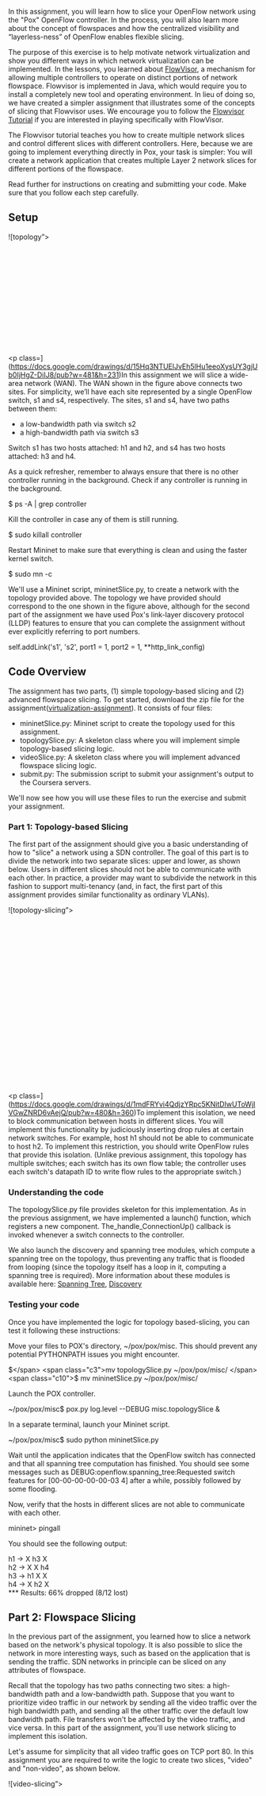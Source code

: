 <span class="c6">In this assignment, you will learn how to slice your OpenFlow network using the "Pox" OpenFlow controller. In the process, you will also learn more about the concept of flowspaces and how the centralized visibility and “layerless-ness” of OpenFlow enables flexible slicing.</span>

<span class="c6">The purpose of this exercise is to help motivate network virtualization and show you different ways in which network virtualization can be implemented. In the lessons, you learned about</span> <span class="c29">[FlowVisor](http://www.google.com/url?q=http%3A%2F%2Fflowvisor.org%2F&sa=D&sntz=1&usg=AFQjCNFJU6x1ptpARocpGc4OtC-HuBZadw)</span><span class="c6">, a mechanism for allowing multiple controllers to operate on distinct portions of network flowspace. Flowvisor is implemented in Java, which would require you to install a completely new tool and operating environment. In lieu of doing so, we have created a simpler assignment that illustrates some of the concepts of slicing that Flowvisor uses. We encourage you to follow the</span> <span class="c29">[Flowvisor Tutorial](https://www.google.com/url?q=https%3A%2F%2Fgithub.com%2Fonstutorial%2Fonstutorial%2Fwiki%2FFlowvisor-Exercise&sa=D&sntz=1&usg=AFQjCNFRaHgFZASUPXLOoioC9XvPI5TzXg)</span><span class="c6"> if you are interested in playing specifically with FlowVisor.</span>

<span class="c6">The Flowvisor tutorial teaches you how to create multiple network slices and control different slices with different controllers. Here, because we are going to implement everything directly in Pox, your task is simpler: You will create a network application that creates multiple Layer 2 network slices for different portions of the flowspace.</span>

<span class="c6">Read further for instructions on creating and submitting your code. Make sure that you follow each step carefully.</span>

## <a name="h.l5apm79xi1jj"></a><span class="c6 c17">Setup</span>

<span style="overflow: hidden; display: inline-block; margin: 0.00px 0.00px; border: 0.00px solid #000000; transform: rotate(0.00rad) translateZ(0px); -webkit-transform: rotate(0.00rad) translateZ(0px); width: 481.00px; height: 230.00px;">![topology”>

</span></p><p class=](https://docs.google.com/drawings/d/15Hq3NTUElJvEh5lHu1eeoXysUY3gjUb0IjHgZ-DiIJ8/pub?w=481&h=231)<span class="c6">In this assignment we will slice a wide-area network (WAN). The WAN shown in the figure above connects two sites. For simplicity, we’ll have each site represented by a single OpenFlow switch, s1 and s4, respectively. The sites, s1 and s4, have two paths between them:</span></span>

*   <span class="c6">a low-bandwidth path via switch s2</span>
*   <span class="c6">a high-bandwidth path via switch s3</span>

<span class="c6">Switch s1 has two hosts attached: h1 and h2, and s4 has two hosts attached: h3 and h4.</span>

<span class="c6">As a quick refresher, remember to always ensure that there is no other controller running in the background. Check if any controller is running in the background.</span>

<span class="c10">$</span> <span class="c3">ps -A | grep controller  
</span>

<span class="c6">Kill the controller in case any of them is still running.</span>

<span class="c10">$</span> <span class="c3">sudo killall controller  
</span>

<span class="c6">Restart Mininet to make sure that everything is clean and using the faster kernel switch.</span>

<span class="c10">$</span> <span class="c3">sudo mn -c  
</span>

<span class="c6">We'll use a Mininet script,</span> <span class="c1">mininetSlice.py</span><span class="c6">, to create a network with the topology provided above. The topology we have provided should correspond to the one shown in the figure above, although for the second part of the assignment we have used Pox's link-layer discovery protocol (LLDP) features to ensure that you can complete the assignment without ever explicitly referring to port numbers.</span>

<span class="c41">self</span><span class="c3 c13">.</span><span class="c3">addLink(</span><span class="c15">'s1'</span><span class="c3">,</span> <span class="c15">'s2'</span><span class="c3">, port1</span> <span class="c3 c13">=</span><span class="c3"> </span><span class="c25">1</span><span class="c3">, port2</span> <span class="c3 c13">=</span><span class="c3"> </span><span class="c25">1</span><span class="c3">,</span> <span class="c3 c13">**</span><span class="c3">http_link_config)  
</span>

## <a name="h.f8z2bssocptb"></a><span class="c6 c17">Code Overview</span>

<span class="c6">The assignment has two parts, (1) simple topology-based slicing and (2) advanced flowspace slicing. To get started, download the zip file for the assignment([virtualization-assignment](https://d396qusza40orc.cloudfront.net/sdn/srcs/virtualization-assignment.zip)). It consists of four files:</span>

*   <span class="c1">mininetSlice.py</span><span class="c6">: Mininet script to create the topology used for this assignment.</span>
*   <span class="c1">topologySlice.py</span><span class="c6">: A skeleton class where you will implement simple topology-based slicing logic.</span>
*   <span class="c1">videoSlice.py</span><span class="c6">: A skeleton class where you will implement advanced flowspace slicing logic.</span>
*   <span class="c1">submit.py</span><span class="c6">: The submission script to submit your assignment's output to the Coursera servers.</span>

<span class="c6">We'll now see how you will use these files to run the exercise and submit your assignment.</span>

### Part 1: Topology-based Slicing

<span class="c6">The first part of the assignment should give you a basic understanding of how to "slice" a network using a SDN controller. The goal of this part is to divide the network into two separate slices: upper and lower, as shown below. Users in different slices should not be able to communicate with each other. In practice, a provider may want to subdivide the network in this fashion to support multi-tenancy (and, in fact, the first part of this assignment provides similar functionality as ordinary VLANs).</span>

<span style="overflow: hidden; display: inline-block; margin: 0.00px 0.00px; border: 0.00px solid #000000; transform: rotate(0.00rad) translateZ(0px); -webkit-transform: rotate(0.00rad) translateZ(0px); width: 480.00px; height: 360.00px;">![topology-slicing”>

</span></p><p class=](https://docs.google.com/drawings/d/1mdFRYvi4QdjzYRpc5KNitDIwUToWjIVGwZNRD6vAejQ/pub?w=480&h=360)<span class="c6">To implement this isolation, we need to block communication between hosts in different slices. You will implement this functionality by judiciously inserting drop rules at certain network switches. For example, host h1 should not be able to communicate to host h2\. To implement this restriction, you should write OpenFlow rules that provide this isolation. (Unlike previous assignment, this topology has multiple switches; each switch has its own flow table; the controller uses each switch's datapath ID to write flow rules to the appropriate switch.)</span></span>

### Understanding the code

<span class="c6">The</span> <span class="c1">topologySlice.py</span><span class="c6"> file provides skeleton for this implementation. As in the previous assignment, we have implemented a</span> <span class="c1">launch()</span><span class="c6"> function, which registers a new component. The</span><span class="c1">_handle_ConnectionUp()</span><span class="c6"> callback is invoked whenever a switch connects to the controller.</span>

<span class="c6">We also launch the</span> <span class="c1">discovery</span><span class="c6"> and</span> <span class="c1">spanning tree</span><span class="c6"> modules, which compute a spanning tree on the topology, thus preventing any traffic that is flooded from looping (since the topology itself has a loop in it, computing a spanning tree is required). More information about these modules is available here:</span> <span class="c29">[Spanning Tree](https://www.google.com/url?q=https%3A%2F%2Fgithub.com%2Fnoxrepo%2Fpox%2Fblob%2Fcarp%2Fpox%2Fopenflow%2Fspanning_tree.py&sa=D&sntz=1&usg=AFQjCNGEXDxrx7W3wIS6LWzzQawmaiYYsQ)</span><span class="c6">,</span> <span class="c29">[Discovery](https://www.google.com/url?q=https%3A%2F%2Fgithub.com%2Fnoxrepo%2Fpox%2Fblob%2Fcarp%2Fpox%2Fopenflow%2Fdiscovery.py&sa=D&sntz=1&usg=AFQjCNH8OK0VcJLRAqLNDXFAHVa6y5kNSA)</span>

### <a name="h.as89dknr9eyb"></a><span class="c6 c23">Testing your code</span>

<span class="c6">Once you have implemented the logic for topology based-slicing, you can test it following these instructions:</span>

<span class="c6">Move your files to POX's directory,</span> <span class="c1">~/pox/pox/misc</span><span class="c6">. This should prevent any potential</span> <span class="c1">PYTHONPATH</span><span class="c6"> issues you might encounter.</span>

<span class="c10">$</span> <span class="c3">mv topologySlice.py ~/pox/pox/misc/  
</span><span class="c10">$</span> <span class="c3">mv mininetSlice.py ~/pox/pox/misc/  
</span>

<span class="c6">Launch the POX controller.</span>

<span class="c3">~/pox/pox/misc</span><span class="c10">$</span> <span class="c3">pox.py log.level --DEBUG misc.topologySlice &  
</span>

<span class="c6">In a separate terminal, launch your Mininet script.</span>

<span class="c3">~/pox/pox/misc</span><span class="c10">$</span> <span class="c3">sudo python mininetSlice.py  
</span>

<span class="c6">Wait until the application indicates that the OpenFlow switch has connected and that all spanning tree computation has finished. You should see some messages such as</span> <span class="c1">DEBUG:openflow.spanning_tree:Requested switch features for [00-00-00-00-00-03 4]</span><span class="c6"> after a while, possibly followed by some flooding.</span>

<span class="c6"></span>

<span class="c6">Now, verify that the hosts in different slices are not able to communicate with each other.</span>

<span class="c3">mininet> pingall  
</span>

<span class="c6">You should see the following output:</span>

<span class="c3">h1 -> X h3 X   
h2 -> X X h4   
h3 -> h1 X X   
h4 -> X h2 X   
*** Results: 66% dropped</span> <span class="c3 c13">(</span><span class="c3">8/12 lost</span><span class="c3 c13">)</span><span class="c3">  
</span>

## <a name="h.ccnt2mtmape2"></a><span class="c6 c17">Part 2: Flowspace Slicing</span>

<span class="c6">In the previous part of the assignment, you learned how to slice a network based on the network's physical topology. It is also possible to slice the network in more interesting ways, such as based on the application that is sending the traffic. SDN networks in principle can be sliced on any attributes of flowspace.</span>

<span class="c6">Recall that the topology has two paths connecting two sites: a high-bandwidth path and a low-bandwidth path. Suppose that you want to prioritize video traffic in our network by sending all the video traffic over the high bandwidth path, and sending all the other traffic over the default low bandwidth path. File transfers won't be affected by the video traffic, and vice versa. In this part of the assignment, you'll use network slicing to implement this isolation.</span>

<span class="c6">Let's assume for simplicity that all video traffic goes on TCP port 80\. In this assignment you are required to write the logic to create two slices, "video" and "non-video", as shown below.</span>

<span style="overflow: hidden; display: inline-block; margin: 0.00px 0.00px; border: 0.00px solid #000000; transform: rotate(0.00rad) translateZ(0px); -webkit-transform: rotate(0.00rad) translateZ(0px); width: 518.00px; height: 452.00px;">![video-slicing”>

</span></p><h3 class=](https://docs.google.com/drawings/d/1LANqW077ndKlSEuRQDNBTaepq3Ts0fidn7Ev4n8Egeo/pub?w=518&h=453)<a name="h.6y914md5x0zl"></a>

### Understanding your code

<span class="c6">In</span> <span class="c1">videoSlice.py</span><span class="c6">, you have a class called (</span><span class="c1">VideoSlice</span><span class="c6">). We have provided you with some of the logic to implement slicing. You should fill in the</span> <span class="c1">portmap</span><span class="c6"> data structure and the missing parts of the</span> <span class="c1">forward</span><span class="c6"> function. We have included a line of the portmap data structure as a hint: the data structure should map a switch and a portion of flowspace to the dpid of the next switch. You will need to figure out how to implement a wildcard, in addition to explicit flowspace directives for port 80.</span>

[](#)[](#)

<table cellpadding="0" cellspacing="0" class="c24">

<tbody>

<tr class="c33">

<td class="c40">

<span class="c2">       '''</span>

<span class="c2">       The structure of self.portmap is a four-tuple key and a string value.</span>

<span class="c2">       The type is:</span>

<span class="c2">       (dpid string, src MAC addr, dst MAC addr, port (int)) -> dpid of next switch</span>

<span class="c2">       '''</span>

<span class="c8 c6">       </span> <span class="c8 c34">self</span><span class="c8 c6 c13">.</span><span class="c8 c6">portmap</span> <span class="c8 c6 c13">=</span><span class="c8 c6 c9"> {</span>

<span class="c8 c6">                        (</span><span class="c8 c21">'00-00-00-00-00-01'</span><span class="c8 c6">, EthAddr(</span><span class="c8 c21">'00:00:00:00:00:01'</span><span class="c9 c8 c6">),</span>

<span class="c8 c6">                         EthAddr(</span><span class="c8 c21">'00:00:00:00:00:03'</span><span class="c8 c6">),</span> <span class="c8 c12">80</span><span class="c6 c8">):</span> <span class="c8 c21">'00-00-00-00-00-03'</span><span class="c9 c8 c6">,</span>

<span class="c9 c8 c6">                ...</span>

</td>

</tr>

</tbody>

</table>

<span class="c6"></span>

<span class="c6">The discovery module that we discussed above also passes information to the Pox controller about the topology, such as the switches that it knows about, and the ports of each switch that are connected to one another. This discovery protocol, link-layer discovery protocol (LLDP), is useful for part 2 of the assignment, but we've included the code to do that discovery for you. You can look at the skeleton code for an example of how LLDP is used (see the</span> <span class="c1">handleLinkEvent</span><span class="c6"> function). The</span> <span class="c8 c19">[l2_multi.py](https://www.google.com/url?q=https%3A%2F%2Fgithub.com%2Fnoxrepo%2Fpox%2Fblob%2Fcarp%2Fpox%2Fforwarding%2Fl2_multi.py&sa=D&sntz=1&usg=AFQjCNHBlxGR8Efot7Uj-P7zOQZcif9Rig)</span><span class="c6"> module in the Pox distribution, which performs Layer 2 learning for multiple switches in a single topology, also makes use of LLDP.</span>

<span class="c6">Another possible hint is that because the controller runs a spanning tree protocol (you should familiarize yourself with what this does and why we have included it, if you haven't already), simply flooding from certain switches in the network as default behavior may not work. (In other words, if you find packets not getting through, consider being explicit in your portmap structure.)</span>

### <a name="h.avav7xaw28ie"></a><span class="c6 c23">Testing your code</span>

<span class="c6">Once you are done updating the video slice component, you can test it as follows:</span>

<span class="c6">As above, make sure that your</span> <span class="c1">videoSlice.py</span><span class="c6"> and</span> <span class="c1">mininetSlice.py</span><span class="c6"> are in same directory (i.e.</span><span class="c1">~/pox/pox/misc</span><span class="c6">).</span>

<span class="c6"></span>

<span class="c6">Launch the POX controller</span>

<span class="c3">~/pox/pox/misc</span><span class="c10">$</span> <span class="c3">pox.py log.level --DEBUG misc.videoSlice  
</span>

<span class="c6">In a separate terminal, launch your Mininet script.</span>

<span class="c3">~/pox/pox/misc</span><span class="c10">$</span> <span class="c3">sudo python mininetSlice.py  
</span>

<span class="c6">Wait until the application indicates that the OpenFlow switch has connected.</span>

<span class="c6"></span>

<span class="c6">Now verify that the all the hosts are able to communicate with each other. This is a simple sanity check to make sure that your logic is not affecting connectivity in general.</span>

<span class="c3">mininet> pingall  
</span>

<span class="c6">You should see this output:</span>

<span class="c3">mininet> pingall  
*** Ping: testing ping reachability  
h1 -> h2 h3 h4   
h2 -> h1 h3 h4   
h3 -> h1 h2 h4   
h4 -> h1 h2 h3   
*** Results: 0% dropped</span> <span class="c3 c13">(</span><span class="c3">12/12 received</span><span class="c3 c13">)</span><span class="c3">  
</span>

<span class="c6">You can now test that your slices work properly be ensuring that video (in this case, port 80) traffic traverses the 10 Mbps link and non-port 80 traffic traverses the 1 Mbps link. For example, you can test the two paths between h2 and h3 as below. (Your code should work for</span> <span class="c6 c37">all</span><span class="c6"> pairwise paths.)</span>

<span class="c3">mininet > h3 iperf -s -p</span> <span class="c25">80</span><span class="c3"> &  
mininet > h3 iperf -s -p</span> <span class="c25">22</span><span class="c3"> &  
mininet> h2 iperf -c h3 -p</span> <span class="c25">80</span><span class="c3"> -t 2 -i 1  
------------------------------------------------------------  
Client connecting to 10.0.0.3, TCP port 80  
TCP window size: 85.3 KByte</span> <span class="c3 c13">(</span><span class="c3">default</span><span class="c3 c13">)</span><span class="c3">  
------------------------------------------------------------  
</span><span class="c3 c13">[</span><span class="c3">  3</span><span class="c3 c13">]</span><span class="c3"> </span><span class="c7">local</span> <span class="c3">10.0.0.2 port</span> <span class="c25">52154</span><span class="c3"> connected with 10.0.0.3 port 80  
</span><span class="c3 c13">[</span><span class="c3"> ID</span><span class="c3 c13">]</span><span class="c3"> Interval       Transfer     Bandwidth  
</span><span class="c3 c13">[</span><span class="c3">  3</span><span class="c3 c13">]</span><span class="c3">  0.0- 2.1 sec  2.50 MBytes  9.77 Mbits/sec  
mininet> h2 iperf -c h3 -p</span> <span class="c25">22</span><span class="c3"> -t 2 -i 1   
------------------------------------------------------------  
Client connecting to 10.0.0.3, TCP port 22  
TCP window size: 85.3 KByte</span> <span class="c3 c13">(</span><span class="c3">default</span><span class="c3 c13">)</span><span class="c3">  
------------------------------------------------------------  
</span><span class="c3 c13">[</span><span class="c3">  3</span><span class="c3 c13">]</span><span class="c3"> </span><span class="c7">local</span> <span class="c3">10.0.0.2 port</span> <span class="c25">53695</span><span class="c3"> connected with 10.0.0.3 port 22  

</span><span class="c3 c13">[</span><span class="c3"> ID</span><span class="c3 c13">]</span><span class="c3"> Interval       Transfer     Bandwidth  
</span><span class="c3 c13">[</span><span class="c3">  3</span><span class="c3 c13">]</span><span class="c3">  0.0- 4.0 sec  </span> <span class="c25">512</span><span class="c3"> KBytes  1.05 Mbits/sec  
</span>

<span class="c6">Note that you can observe about 10 Mbps port 80 traffic and about 1 Mbps throughput for port 22 traffic (or any port that is not port 80).</span>

## <a name="h.siu0z1nxn0iv"></a><span class="c6 c38">Submitting your code</span>

<span class="c6">Once you are done testing both the topology and video slice component, you can test it as follows:</span>

<span class="c6">Copy the provided</span> <span class="c1">submit.py</span> <span class="c6"> to</span> <span class="c1">~/pox/pox/misc.</span>

<span class="c6">As above, make sure that your</span> <span class="c1">topologySlice.py, videoSlice.py</span><span class="c6"> and</span> <span class="c1">mininetSlice.py</span><span class="c6"> are in same directory (i.e.</span><span class="c1">~/pox/pox/misc</span><span class="c6">).</span>

<span class="c6"></span>

<span class="c6">To submit your code, run the submit.py script:</span>

<span class="c3">~/pox/pox/misc</span><span class="c10">$</span> <span class="c3">sudo python submit.py</span>

<span class="c6">Your Mininet installation should have Internet access by default, but still verify that it has Internet connectivity (i.e., eth0 set up as NAT). Otherwise,</span> <span class="c1">submit.py</span><span class="c6"> will not be able to post your code and output to our Coursera servers.</span>

<span class="c6"></span>

<span class="c6">The submission script will ask for your login and password. This password is not the general account password, but an assignment-specific password that is uniquely generated for each student. You can get this from the assignments listing page. Once the submission script completes finished, it will provide feedback on the terminal as to whether you have passed or failed.</span>

<span class="c6"></span>

<span class="c6">Note, if during the execution</span> <span class="c6 c26">submit.py</span> <span class="c6">script crashes for some reason, or if you terminate it using CTRL+C, make sure to clean Mininet environment using:</span>

<span class="c10">$</span> <span class="c3">sudo mn -c</span>

<span class="c6">Also, if it still complains about the controller running. Execute the following command to kill it:</span>

<span class="c10">$</span> <span class="c3">sudo fuser -k 6633/tcp</span>

<span class="c6">Part of this assignment is adapted from the</span> <span class="c29">[Flowvisor Tutorial](https://www.google.com/url?q=https%3A%2F%2Fgithub.com%2Fonstutorial%2Fonstutorial%2Fwiki%2FFlowvisor-Exercise&sa=D&sntz=1&usg=AFQjCNFRaHgFZASUPXLOoioC9XvPI5TzXg)</span><span class="c6">. If you are feeling brave, you may want to work your way through that tutorial to learn more; we chose to adapt the assignment for Pox to allow you to work in the Python environment that you're already familiar with, rather than having to install (and re-learn) the Flowvisor's Java-based environment.</span>

<span></span>
